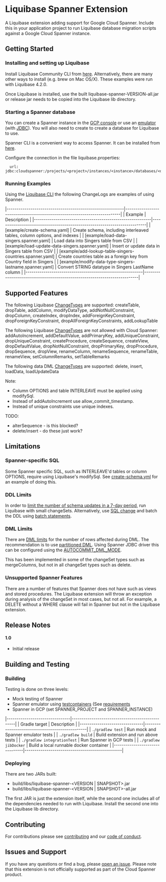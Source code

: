 
# Liquibase Spanner Extension

A Liquibase extension adding support for Google Cloud Spanner. Include this in your
application project to run Liquibase database migration scripts against a Google
Cloud Spanner instance.

## Getting Started

### Installing and setting up Liquibase

Install Liquibase Community CLI from [here](https://www.liquibase.org/). Alternatively, there are many other ways to install (e.g. brew on Mac OS/X).
These examples were run with Liquibase 4.2.0.

Once Liquibase is installed, use the built liquibase-spanner-VERSION-all.jar or release jar needs to be copied into the Liquibase lib directory.

### Starting a Spanner database

You can create a Spanner instance in the [GCP console](https://console.cloud.google.com/spanner/instances/new)
or use an [emulator](https://cloud.google.com/spanner/docs/emulator) (with [JDBC](https://cloud.google.com/spanner/docs/use-oss-jdbc)).
You will also need to create to create a database for Liquibase to use.

Spanner CLI is a convenient way to access Spanner. It can be installed from [here](https://github.com/cloudspannerecosystem/spanner-cli#install).

Configure the connection in the file liquibase.properties:
```
  url: jdbc:cloudspanner:/projects/<project>/instances/<instance>/databases/<database>
```

### Running Examples

Using the [Liquibase CLI](https://docs.liquibase.com/tools-integrations/cli/home.html) the following ChangeLogs are examples of using Spanner.

|-----------------------------------------------------------|---------------------------------------------------------------------------|
| Example                                                   | Description                                                               |
|-----------------------------------------------------------|---------------------------------------------------------------------------|
| [example/create-schema.yaml]                              | Create schema, including interleaved tables, column options, and indexes  |
| [example/load-data-singers.spanner.yaml]                  | Load data into Singers table from CSV                                     | 
| [example/load-update-data-singers.spanner.yaml]           | Insert or update data in Singers table from CSV                           |
| [example/add-lookup-table-singers-countries.spanner.yaml] | Create countries table as a foreign key from Country field in Singers     |
| [example/modify-data-type-singers-lastname.spanner.yaml]  | Convert STRING datatype in Singers LastName column                        |
|-----------------------------------------------------------|---------------------------------------------------------------------------|

## Supported Features

The following Liquibase [ChangeTypes](https://docs.liquibase.com/change-types/home.html) are supported:
createTable, dropTable, addColumn, modifyDataType, addNotNullConstraint, dropColumn, createIndex, dropIndex, addForeignKeyConstraint, dropForeignKeyConstraint, dropAllForeignKeyConstraints, addLookupTable

The following Liquibase [ChangeTypes](https://docs.liquibase.com/change-types/home.html) are not allowed with Cloud Spanner:
addAutoIncrement, addDefaultValue, addPrimaryKey, addUniqueConstraint, dropUniqueConstraint, createProcedure, createSequence, createView, dropDefaultValue, dropNotNullConstraint, dropPrimaryKey, dropProcedure, dropSequence, dropView, renameColumn, renameSequence, renameTable, renameView, setColumnRemarks, setTableRemarks

The following data DML [ChangeTypes](https://docs.liquibase.com/change-types/home.html) are supported:
delete, insert, loadData, loadUpdateData

Note:
 * Column OPTIONS and table INTERLEAVE must be applied using modifySql.
 * Instead of addAutoIncrement use allow_commit_timestamp.
 * Instead of unique constraints use unique indexes.

TODO:
 * alterSequence - is this blocked?
 * delete/insert - do these just work?

## Limitations

### Spanner-specific SQL

Some Spanner specific SQL, such as INTERLEAVE'd tables or column OPTIONS, require using
Liquibase's modifySql. See [create-schema.yml](example/create-schema.yml) for an example
of doing this.

### DDL Limits

In order to [limit the number of schema updates in a 7-day period](https://cloud.google.com/spanner/docs/schema-updates#week-window), run
Liquibase with small changeSets. Alternatively, use [SQL change](https://docs.liquibase.com/change-types/community/sql.html) and batch the DDL
using [batch statements](https://cloud.google.com/spanner/docs/use-oss-jdbc#batch_statements).

### DML Limits

There are [DML limits](https://cloud.google.com/spanner/quotas#limits_for_creating_reading_updating_and_deleting_data)
for the number of rows affected during DML. The recommendation is to use
[partitioned DML](https://cloud.google.com/spanner/docs/dml-partitioned#dml_and_partitioned_dml).
Using Spanner JDBC driver this can be configured using the
[AUTOCOMMIT_DML_MODE](https://cloud.google.com/spanner/docs/use-oss-jdbc#set_autocommit_dml_mode).

This has been implemented in some of the changeSet types such as mergeColumns, but not in all changeSet types such as
delete.

### Unsupported Spanner Features

There are a number of features that Spanner does not have such as views and stored procedures. The Liquibase extension will
throw an exception during analysis of the changeSet in most cases, but not all. For example, a DELETE without a WHERE clause
will fail in Spanner but not in the Liquibase extension.

## Release Notes

#### 1.0
* Initial release

## Building and Testing

### Building

Testing is done on three levels:
 * Mock testing of Spanner
 * Spanner emulator using [testcontainers](www.testcontainers.org) (See [requirements](https://www.testcontainers.org/supported_docker_environment/)
 * Spanner in GCP (set SPANNER_PROJECT and SPANNER_INSTANCE)

|--------------------------------|-------------------------------------------------|
| Gradle target                  | Description                                     |
|--------------------------------|-------------------------------------------------|
| `./gradlew test`               | Run mock and Spanner emulator tests             |
| `./gradlew build`              | Build extension and run above tests             |
| `./gradlew integrationTest`    | Run Spanner in GCP tests                        |
| `./gradlew jibDocker`          | Build a local runnable docker container         |
|--------------------------------|-------------------------------------------------|

### Deploying

There are two JARs built:
 * build/libs/liquibase-spanner-<VERSION | SNAPSHOT>.jar
 * build/libs/liquibase-spanner-<VERSION | SNAPSHOT>-all.jar

The first JAR is just the extension itself, while the second one includes all of the dependencies needed to run with Liquibase. Install the second one into the Liquibase lib directory.

## Contributing

For contributions please see [contributing](docs/contributing.md) and our [code of conduct](docs/code-of-conduct.md).

## Issues and Support

If you have any questions or find a bug, please [open an issue](https://github.com/cloudspannerecosystem/liquibase-spanner/issues/new).
Please note that this extension is not officially supported as part of the Cloud Spanner product.
